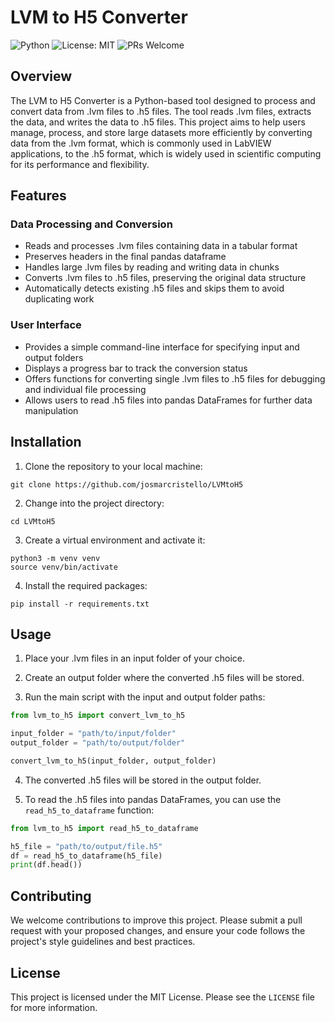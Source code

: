 # LVM to H5 Converter

![Python](https://img.shields.io/badge/python-3.10-blue.svg)
![License: MIT](https://img.shields.io/badge/License-MIT-green.svg)
![PRs Welcome](https://img.shields.io/badge/PRs-welcome-brightgreen.svg)

## Overview

The LVM to H5 Converter is a Python-based tool designed to process and convert data from .lvm files to .h5 files. The tool reads .lvm files, extracts the data, and writes the data to .h5 files. This project aims to help users manage, process, and store large datasets more efficiently by converting data from the .lvm format, which is commonly used in LabVIEW applications, to the .h5 format, which is widely used in scientific computing for its performance and flexibility.

## Features

### Data Processing and Conversion
- Reads and processes .lvm files containing data in a tabular format
- Preserves headers in the final pandas dataframe
- Handles large .lvm files by reading and writing data in chunks
- Converts .lvm files to .h5 files, preserving the original data structure
- Automatically detects existing .h5 files and skips them to avoid duplicating work

### User Interface
- Provides a simple command-line interface for specifying input and output folders
- Displays a progress bar to track the conversion status
- Offers functions for converting single .lvm files to .h5 files for debugging and individual file processing
- Allows users to read .h5 files into pandas DataFrames for further data manipulation

## Installation

1. Clone the repository to your local machine:
```
git clone https://github.com/josmarcristello/LVMtoH5
```

2. Change into the project directory:
```
cd LVMtoH5
```
3. Create a virtual environment and activate it:

```
python3 -m venv venv
source venv/bin/activate
```
4. Install the required packages:
```
pip install -r requirements.txt
```

## Usage

1. Place your .lvm files in an input folder of your choice.

2. Create an output folder where the converted .h5 files will be stored.

3. Run the main script with the input and output folder paths:

```python
from lvm_to_h5 import convert_lvm_to_h5

input_folder = "path/to/input/folder"
output_folder = "path/to/output/folder"

convert_lvm_to_h5(input_folder, output_folder)
```

4. The converted .h5 files will be stored in the output folder.

5. To read the .h5 files into pandas DataFrames, you can use the `read_h5_to_dataframe` function:

```python
from lvm_to_h5 import read_h5_to_dataframe

h5_file = "path/to/output/file.h5"
df = read_h5_to_dataframe(h5_file)
print(df.head())
```

## Contributing

We welcome contributions to improve this project. Please submit a pull request with your proposed changes, and ensure your code follows the project's style guidelines and best practices.

## License

This project is licensed under the MIT License. Please see the `LICENSE` file for more information.